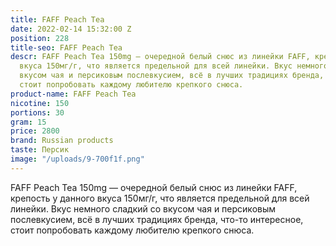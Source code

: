 ```yaml
---
title: FAFF Peach Tea
date: 2022-02-14 15:32:00 Z
position: 228
title-seo: FAFF Peach Tea
descr: FAFF Peach Tea 150mg — очередной белый снюс из линейки FAFF, крепость у данного
  вкуса 150мг/г, что является предельной для всей линейки. Вкус немного сладкий со
  вкусом чая и персиковым послевкусием, всё в лучших традициях бренда, что-то интересное,
  стоит попробовать каждому любителю крепкого снюса.
product-name: FAFF Peach Tea
nicotine: 150
portions: 30
gram: 15
price: 2800
brand: Russian products
taste: Персик
image: "/uploads/9-700f1f.png"
---
```


FAFF Peach Tea 150mg — очередной белый снюс из линейки FAFF, крепость у данного вкуса 150мг/г, что является предельной для всей линейки. Вкус немного сладкий со вкусом чая и персиковым послевкусием, всё в лучших традициях бренда, что-то интересное, стоит попробовать каждому любителю крепкого снюса.